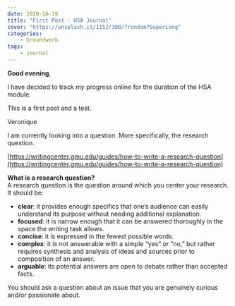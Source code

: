```yaml
---
date: 2020-10-18
title: "First Post - HSA Journal"
cover: "https://unsplash.it/1152/300/?random?SuperLong"
categories: 
    - Groundwork
tags:
    - journal
---
```

**Good evening**,

I have decided to track my progress online for the duration of the HSA module.

This is a first post and a test.

Veronique

I am currently looking into a question. More specifically, the research question.



<!--StartFragment-->

[https://writingcenter.gmu.edu/​guides/how-to-write-a-​research-question](https://writingcenter.gmu.edu/guides/how-to-write-a-research-question)



**What is a research question?**\
A research question is the question around which you center your research. It should be:

* **clear**: it provides enough specifics that one’s audience can easily understand its purpose without needing additional explanation.
* **focused**: it is narrow enough that it can be answered thoroughly in the space the writing task allows.
* **concise**: it is expressed in the fewest possible words.
* **complex**: it is not answerable with a simple “yes” or “no,” but rather requires synthesis and analysis of ideas and sources prior to composition of an answer.
* **arguable**: its potential answers are open to debate rather than accepted facts.

You should ask a question about an issue that you are genuinely curious and/or passionate about.

<!--EndFragment-->